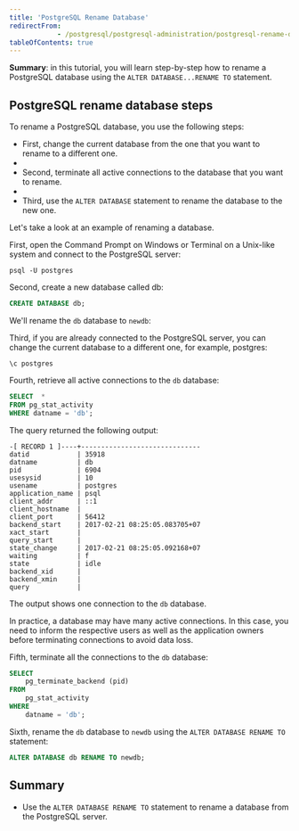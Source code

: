 ```yaml
---
title: 'PostgreSQL Rename Database'
redirectFrom: 
            - /postgresql/postgresql-administration/postgresql-rename-database
tableOfContents: true
---
```



**Summary**: in this tutorial, you will learn step-by-step how to rename a PostgreSQL database using the `ALTER DATABASE...RENAME TO` statement.

## PostgreSQL rename database steps

To rename a PostgreSQL database, you use the following steps:

- First, change the current database from the one that you want to rename to a different one.
-
- Second, terminate all active connections to the database that you want to rename.
-
- Third, use the `ALTER DATABASE` statement to rename the database to the new one.

Let's take a look at an example of renaming a database.

First, open the Command Prompt on Windows or Terminal on a Unix-like system and connect to the PostgreSQL server:

```
psql -U postgres
```

Second, create a new database called db:

```sql
CREATE DATABASE db;
```

We'll rename the `db` database to `newdb`:

Third, if you are already connected to the PostgreSQL server, you can change the current database to a different one, for example, postgres:

```
\c postgres
```

Fourth, retrieve all active connections to the `db` database:

```sql
SELECT  *
FROM pg_stat_activity
WHERE datname = 'db';
```

The query returned the following output:

```
-[ RECORD 1 ]----+------------------------------
datid            | 35918
datname          | db
pid              | 6904
usesysid         | 10
usename          | postgres
application_name | psql
client_addr      | ::1
client_hostname  |
client_port      | 56412
backend_start    | 2017-02-21 08:25:05.083705+07
xact_start       |
query_start      |
state_change     | 2017-02-21 08:25:05.092168+07
waiting          | f
state            | idle
backend_xid      |
backend_xmin     |
query            |
```

The output shows one connection to the `db` database.

In practice, a database may have many active connections. In this case, you need to inform the respective users as well as the application owners before terminating connections to avoid data loss.

Fifth, terminate all the connections to the `db` database:

```sql
SELECT
    pg_terminate_backend (pid)
FROM
    pg_stat_activity
WHERE
    datname = 'db';
```

Sixth, rename the `db` database to `newdb` using the `ALTER DATABASE RENAME TO` statement:

```sql
ALTER DATABASE db RENAME TO newdb;
```

## Summary

- Use the `ALTER DATABASE RENAME TO` statement to rename a database from the PostgreSQL server.
